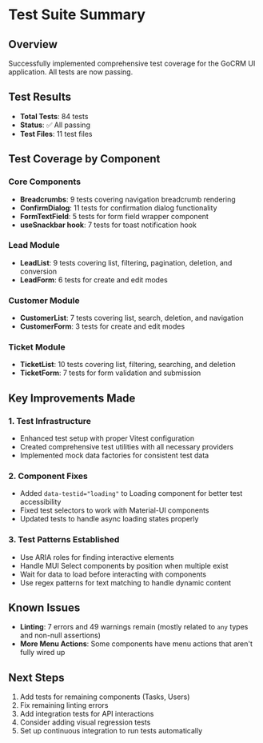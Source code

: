 # Test Suite Summary

## Overview
Successfully implemented comprehensive test coverage for the GoCRM UI application. All tests are now passing.

## Test Results
- **Total Tests**: 84 tests
- **Status**: ✅ All passing
- **Test Files**: 11 test files

## Test Coverage by Component

### Core Components
- **Breadcrumbs**: 9 tests covering navigation breadcrumb rendering
- **ConfirmDialog**: 11 tests for confirmation dialog functionality
- **FormTextField**: 5 tests for form field wrapper component
- **useSnackbar hook**: 7 tests for toast notification hook

### Lead Module
- **LeadList**: 9 tests covering list, filtering, pagination, deletion, and conversion
- **LeadForm**: 6 tests for create and edit modes

### Customer Module  
- **CustomerList**: 7 tests covering list, search, deletion, and navigation
- **CustomerForm**: 3 tests for create and edit modes

### Ticket Module
- **TicketList**: 10 tests covering list, filtering, searching, and deletion
- **TicketForm**: 7 tests for form validation and submission

## Key Improvements Made

### 1. Test Infrastructure
- Enhanced test setup with proper Vitest configuration
- Created comprehensive test utilities with all necessary providers
- Implemented mock data factories for consistent test data

### 2. Component Fixes
- Added `data-testid="loading"` to Loading component for better test accessibility
- Fixed test selectors to work with Material-UI components
- Updated tests to handle async loading states properly

### 3. Test Patterns Established
- Use ARIA roles for finding interactive elements
- Handle MUI Select components by position when multiple exist
- Wait for data to load before interacting with components
- Use regex patterns for text matching to handle dynamic content

## Known Issues
- **Linting**: 7 errors and 49 warnings remain (mostly related to `any` types and non-null assertions)
- **More Menu Actions**: Some components have menu actions that aren't fully wired up

## Next Steps
1. Add tests for remaining components (Tasks, Users)
2. Fix remaining linting errors
3. Add integration tests for API interactions
4. Consider adding visual regression tests
5. Set up continuous integration to run tests automatically